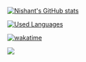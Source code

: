 [![Nishant's GitHub stats](https://github-readme-stats.vercel.app/api?username=nishant-666&show_icons=true&theme=merko)](https://github.com/nishant-666/nishant-666/blob/master/readme.md)

[![Used Languages](https://github-readme-stats.vercel.app/api/top-langs/?username=nishant-666&show_icons=true&theme=merko)](https://github.com/nishant-666/nishant-666/blob/master/readme.md)

[![wakatime](https://wakatime.com/badge/github/nishant-666/nishant-666.svg)](https://wakatime.com/badge/github/nishant-666)

![](https://komarev.com/ghpvc/?username=nishant-666)
